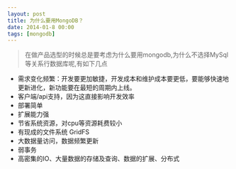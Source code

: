 ```yaml
---
layout: post
title: 为什么要用MongoDB？
date: 2014-01-8 00:00
tags: [mongodb]
---
```


> 在做产品选型的时候总是要考虑为什么要用mongodb,为什么不选择MySql等关系行数据库呢,有如下几点

- 需求变化频繁：开发要更加敏捷，开发成本和维护成本要更低，要能够快速地更新进化，新功能要在最短的周期内上线。
- 客户端/api支持，因为这直接影响开发效率
- 部署简单
- 扩展能力强
- 节省系统资源，对cpu等资源耗费较小
- 有现成的文件系统 GridFS
- 大数据量访问，数据频繁更新
- 弱事务
- 高密集的IO、大量数据的存储及查询、数据的扩展、分布式